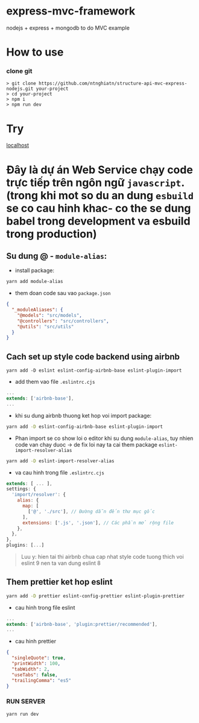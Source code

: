 # express-mvc-framework

nodejs + express + mongodb to do MVC example

# How to use

### clone git

```
> git clone https://github.com/ntnghiatn/structure-api-mvc-express-nodejs.git your-project
> cd your-project
> npm i
> npm run dev
```

# Try

[localhost](http://localhost:3051)

# Đây là dự án Web Service chạy code trực tiếp trên ngôn ngữ `javascript`. (trong khi mot so du an dung `esbuild` se co cau hinh khac- co the se dung babel trong development va esbuild trong production)

## Su dung @ - `module-alias`:

- install package:

```sh
yarn add module-alias
```

- them doan code sau vao `package.json`

```json
{
  "_moduleAliases": {
    "@models": "src/models",
    "@controllers": "src/controllers",
    "@utils": "src/utils"
  }
}
```

## Cach set up style code backend using airbnb

```
yarn add -D eslint eslint-config-airbnb-base eslint-plugin-import
```

- add them vao file `.eslintrc.cjs`

```js
...
extends: ['airbnb-base'],
...
```

- khi su dung airbnb thuong ket hop voi import package:

```sh
yarn add -D eslint-config-airbnb-base eslint-plugin-import
```

- Phan import se co show loi o editor khi su dung `module-alias`, tuy nhien code van chay duoc
  -> de fix loi nay ta cai them package `eslint-import-resolver-alias`

```sh
yarn add -D eslint-import-resolver-alias
```

- va cau hinh trong file `.eslintrc.cjs`

```js
extends: [ ... ],
settings: {
  'import/resolver': {
    alias: {
      map: [
        ['@', './src'], // Đường dẫn đến thư mục gốc
      ],
      extensions: ['.js', '.json'], // Các phần mở rộng file
    },
  },
},
plugins: [...]
```

> Luu y: hien tai thi airbnb chua cap nhat style code tuong thich voi eslint 9 nen ta van dung eslint 8

## Them prettier ket hop eslint

```sh
yarn add -D prettier eslint-config-prettier eslint-plugin-prettier
```

- cau hinh trong file eslint

```js
...
extends: ['airbnb-base', 'plugin:prettier/recommended'],
...
```

- cau hinh prettier

```json
{
  "singleQuote": true,
  "printWidth": 100,
  "tabWidth": 2,
  "useTabs": false,
  "trailingComma": "es5"
}
```

### RUN SERVER
```shell
yarn run dev
```
